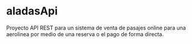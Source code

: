 # aladasApi

Proyecto API REST para un sistema de venta de pasajes online para una aerolinea por medio de una reserva o el pago de forma directa.
